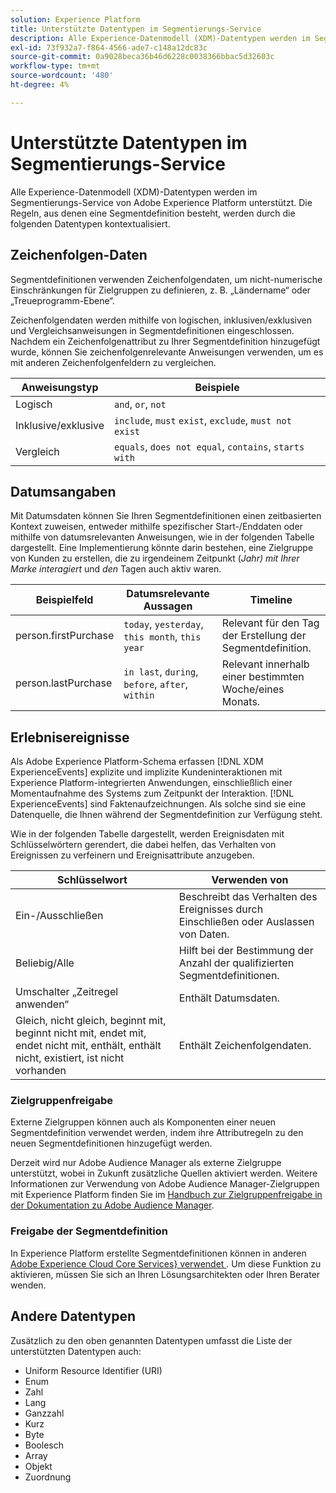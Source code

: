 ```yaml
---
solution: Experience Platform
title: Unterstützte Datentypen im Segmentierungs-Service
description: Alle Experience-Datenmodell (XDM)-Datentypen werden im Segmentierungs-Service von Adobe unterstützt. Die Regeln, aus denen eine Segmentdefinition besteht, werden durch die folgenden Datentypen kontextualisiert.
exl-id: 73f932a7-f864-4566-ade7-c148a12dc83c
source-git-commit: 0a9028beca36b46d6228c0038366bbac5d32603c
workflow-type: tm+mt
source-wordcount: '480'
ht-degree: 4%

---
```


# Unterstützte Datentypen im Segmentierungs-Service

Alle Experience-Datenmodell (XDM)-Datentypen werden im Segmentierungs-Service von Adobe Experience Platform unterstützt. Die Regeln, aus denen eine Segmentdefinition besteht, werden durch die folgenden Datentypen kontextualisiert.

## Zeichenfolgen-Daten

Segmentdefinitionen verwenden Zeichenfolgendaten, um nicht-numerische Einschränkungen für Zielgruppen zu definieren, z. B. „Ländername“ oder „Treueprogramm-Ebene“.

Zeichenfolgendaten werden mithilfe von logischen, inklusiven/exklusiven und Vergleichsanweisungen in Segmentdefinitionen eingeschlossen. Nachdem ein Zeichenfolgenattribut zu Ihrer Segmentdefinition hinzugefügt wurde, können Sie zeichenfolgenrelevante Anweisungen verwenden, um es mit anderen Zeichenfolgenfeldern zu vergleichen.

| Anweisungstyp | Beispiele |
| -------------- | -------- |
| Logisch       | `and`, `or`, `not` |
| Inklusive/exklusive | `include`, `must` `exist`, `exclude`, `must not exist` |
| Vergleich | `equals`, `does not equal`, `contains`, `starts with` |

## Datumsangaben

Mit Datumsdaten können Sie Ihren Segmentdefinitionen einen zeitbasierten Kontext zuweisen, entweder mithilfe spezifischer Start-/Enddaten oder mithilfe von datumsrelevanten Anweisungen, wie in der folgenden Tabelle dargestellt. Eine Implementierung könnte darin bestehen, eine Zielgruppe von Kunden zu erstellen, die zu irgendeinem Zeitpunkt (*Jahr) mit Ihrer Marke interagiert* und *den* Tagen auch aktiv waren.

| Beispielfeld | Datumsrelevante Aussagen | Timeline |
| ------------- | ------------------------ | --------- |
| person.firstPurchase | `today`, `yesterday`, `this month`, `this year` | Relevant für den Tag der Erstellung der Segmentdefinition. |
| person.lastPurchase | `in last`, `during`, `before`, `after`, `within` | Relevant innerhalb einer bestimmten Woche/eines Monats. |

## Erlebnisereignisse

Als Adobe Experience Platform-Schema erfassen [!DNL XDM ExperienceEvents] explizite und implizite Kundeninteraktionen mit Experience Platform-integrierten Anwendungen, einschließlich einer Momentaufnahme des Systems zum Zeitpunkt der Interaktion. [!DNL ExperienceEvents] sind Faktenaufzeichnungen. Als solche sind sie eine Datenquelle, die Ihnen während der Segmentdefinition zur Verfügung steht.

Wie in der folgenden Tabelle dargestellt, werden Ereignisdaten mit Schlüsselwörtern gerendert, die dabei helfen, das Verhalten von Ereignissen zu verfeinern und Ereignisattribute anzugeben.

| Schlüsselwort | Verwenden von  |
| ------- | --- |
| Ein-/Ausschließen | Beschreibt das Verhalten des Ereignisses durch Einschließen oder Auslassen von Daten. |
| Beliebig/Alle | Hilft bei der Bestimmung der Anzahl der qualifizierten Segmentdefinitionen. |
| Umschalter „Zeitregel anwenden“ | Enthält Datumsdaten. |
| Gleich, nicht gleich, beginnt mit, beginnt nicht mit, endet mit, endet nicht mit, enthält, enthält nicht, existiert, ist nicht vorhanden | Enthält Zeichenfolgendaten. |

### Zielgruppenfreigabe

Externe Zielgruppen können auch als Komponenten einer neuen Segmentdefinition verwendet werden, indem ihre Attributregeln zu den neuen Segmentdefinitionen hinzugefügt werden.

Derzeit wird nur Adobe Audience Manager als externe Zielgruppe unterstützt, wobei in Zukunft zusätzliche Quellen aktiviert werden. Weitere Informationen zur Verwendung von Adobe Audience Manager-Zielgruppen mit Experience Platform finden Sie im [Handbuch zur Zielgruppenfreigabe in der Dokumentation zu Adobe Audience Manager](https://experienceleague.adobe.com/docs/audience-manager/user-guide/implementation-integration-guides/integration-experience-platform/aam-aep-audience-sharing.html?lang=de).

### Freigabe der Segmentdefinition

In Experience Platform erstellte Segmentdefinitionen können in anderen [Adobe Experience Cloud Core Services&rbrace; verwendet &#x200B;](https://experienceleague.adobe.com/docs/core-services/interface/experience-cloud.html?lang=de). Um diese Funktion zu aktivieren, müssen Sie sich an Ihren Lösungsarchitekten oder Ihren Berater wenden.

## Andere Datentypen

Zusätzlich zu den oben genannten Datentypen umfasst die Liste der unterstützten Datentypen auch:

- Uniform Resource Identifier (URI)
- Enum
- Zahl
- Lang
- Ganzzahl
- Kurz
- Byte
- Boolesch
- Array
- Objekt
- Zuordnung
